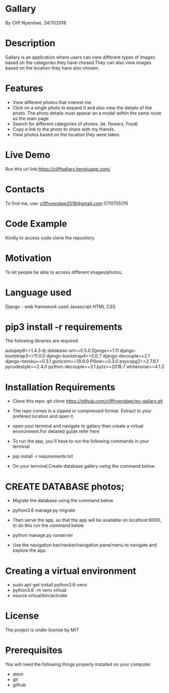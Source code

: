 # Gallary
By Cliff Nyendwe, 24/11/2018

# Description
Gallary is an application where users can view different types of images based on the categories they have chosed.They can also view images based on the location they have also chosen.

# Features

* View different photos that interest me.
* Click on a single photo to expand it and also view the details of the photo. The photo details must appear on a modal within the same route as the main page.
* Search for different categories of photos. (ie. flowers, Food)
* Copy a link to the photo to share with my friends.
* View photos based on the location they were taken.

# Live Demo

Run this url link:https://cliffgallary.herokuapp.com/

# Contacts
To find me, use: cliffnyendwe2018@gmail.com
0710755176

# Code Example

Kindly to access code clone the repository.

# Motivation

To let people be able to access different images/photos.

# Language used

Django - web framework used
Javascript
HTML
CSS

# pip3 install -r requirements

The following libraries are required

autopep8==1.4.3
dj-database-url==0.5.0
Django==1.11
django-bootstrap3==11.0.0
django-bootstrap4==0.0.7
django-decouple==2.1
django-heroku==0.3.1
gunicorn==19.9.0
Pillow==5.3.0
psycopg2==2.7.6.1
pycodestyle==2.4.0
python-decouple==3.1
pytz==2018.7
whitenoise==4.1.2

# Installation Requirements

* Clone this repo: git clone https://github.com/cliffnyendwe/my-gallary.git

* The repo comes in a zipped or compressed format. Extract to your prefered location and open it.

* open your terminal and navigate to gallery then create a virtual environment.For detailed guide refer here

* To run the app, you'll have to run the following commands in your terminal

* pip install -r requirements.txt
* On your terminal,Create database gallery using the command below.

# CREATE DATABASE photos;

* Migrate the database using the command below

* python3.6 manage.py migrate
* Then serve the app, so that the app will be available on localhost:8000, to do this run the command below

* python manage.py runserver
* Use the navigation bar/navbar/navigation pane/menu to navigate and explore the app.

# Creating a virtual environment

* sudo apt-get install python3.6-venv
* python3.6 -m venv virtual
* source virtual/bin/activate

# License
The project is under license by MIT

# Prerequisites
You will need the following things properly installed on your computer.

* atom
* git
* github